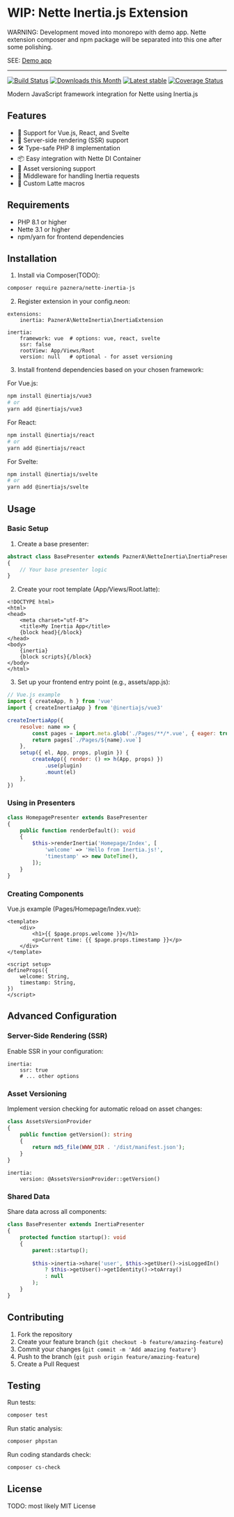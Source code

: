 # WIP: Nette Inertia.js Extension
WARNING: Development moved into monorepo with demo app. Nette extension composer and npm package will be separated into this one after some polishing.

SEE: [Demo app](https://github.com/PaznerA/nette-inertia-react-demo/tree/feat/complex-component/vim-game)

-----

[![Build Status](https://github.com/PaznerA/nette-inertia-js/workflows/CI/badge.svg)](https://github.com/PaznerA/nette-inertia-js/actions)
[![Downloads this Month](https://img.shields.io/packagist/dm/PaznerA/nette-inertia-js.svg)](https://packagist.org/packages/PaznerA/nette-inertia-js)
[![Latest stable](https://img.shields.io/packagist/v/PaznerA/nette-inertia-js.svg)](https://packagist.org/packages/PaznerA/nette-inertia-js)
[![Coverage Status](https://coveralls.io/repos/github/PaznerA/nette-inertia-js/badge.svg?branch=master)](https://coveralls.io/github/PaznerA/nette-inertia-js?branch=master)

Modern JavaScript framework integration for Nette using Inertia.js

## Features

- 🚀 Support for Vue.js, React, and Svelte
- 🔄 Server-side rendering (SSR) support
- 🛠 Type-safe PHP 8 implementation
- 📦 Easy integration with Nette DI Container
- 🎨 Asset versioning support
- 🔌 Middleware for handling Inertia requests
- 🎯 Custom Latte macros

## Requirements

- PHP 8.1 or higher
- Nette 3.1 or higher
- npm/yarn for frontend dependencies

## Installation

1. Install via Composer(TODO):
```bash
composer require paznera/nette-inertia-js
```

2. Register extension in your config.neon:
```neon
extensions:
    inertia: PaznerA\NetteInertia\InertiaExtension

inertia:
    framework: vue  # options: vue, react, svelte
    ssr: false
    rootView: App/Views/Root
    version: null   # optional - for asset versioning
```

3. Install frontend dependencies based on your chosen framework:

For Vue.js:
```bash
npm install @inertiajs/vue3
# or
yarn add @inertiajs/vue3
```

For React:
```bash
npm install @inertiajs/react
# or
yarn add @inertiajs/react
```

For Svelte:
```bash
npm install @inertiajs/svelte
# or
yarn add @inertiajs/svelte
```

## Usage

### Basic Setup

1. Create a base presenter:

```php
abstract class BasePresenter extends PaznerA\NetteInertia\InertiaPresenter
{
    // Your base presenter logic
}
```

2. Create your root template (App/Views/Root.latte):

```latte
<!DOCTYPE html>
<html>
<head>
    <meta charset="utf-8">
    <title>My Inertia App</title>
    {block head}{/block}
</head>
<body>
    {inertia}
    {block scripts}{/block}
</body>
</html>
```

3. Set up your frontend entry point (e.g., assets/app.js):

```javascript
// Vue.js example
import { createApp, h } from 'vue'
import { createInertiaApp } from '@inertiajs/vue3'

createInertiaApp({
    resolve: name => {
        const pages = import.meta.glob('./Pages/**/*.vue', { eager: true })
        return pages[`./Pages/${name}.vue`]
    },
    setup({ el, App, props, plugin }) {
        createApp({ render: () => h(App, props) })
            .use(plugin)
            .mount(el)
    },
})
```

### Using in Presenters

```php
class HomepagePresenter extends BasePresenter
{
    public function renderDefault(): void
    {
        $this->renderInertia('Homepage/Index', [
            'welcome' => 'Hello from Inertia.js!',
            'timestamp' => new DateTime(),
        ]);
    }
}
```

### Creating Components

Vue.js example (Pages/Homepage/Index.vue):
```vue
<template>
    <div>
        <h1>{{ $page.props.welcome }}</h1>
        <p>Current time: {{ $page.props.timestamp }}</p>
    </div>
</template>

<script setup>
defineProps({
    welcome: String,
    timestamp: String,
})
</script>
```

## Advanced Configuration

### Server-Side Rendering (SSR)

Enable SSR in your configuration:

```neon
inertia:
    ssr: true
    # ... other options
```

### Asset Versioning

Implement version checking for automatic reload on asset changes:

```php
class AssetsVersionProvider
{
    public function getVersion(): string
    {
        return md5_file(WWW_DIR . '/dist/manifest.json');
    }
}
```

```neon
inertia:
    version: @AssetsVersionProvider::getVersion()
```

### Shared Data

Share data across all components:

```php
class BasePresenter extends InertiaPresenter
{
    protected function startup(): void
    {
        parent::startup();
        
        $this->inertia->share('user', $this->getUser()->isLoggedIn() 
            ? $this->getUser()->getIdentity()->toArray() 
            : null
        );
    }
}
```

## Contributing

1. Fork the repository
2. Create your feature branch (`git checkout -b feature/amazing-feature`)
3. Commit your changes (`git commit -m 'Add amazing feature'`)
4. Push to the branch (`git push origin feature/amazing-feature`)
5. Create a Pull Request

## Testing

Run tests:
```bash
composer test
```

Run static analysis:
```bash
composer phpstan
```

Run coding standards check:
```bash
composer cs-check
```

## License

TODO: most likely MIT License

